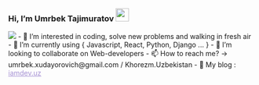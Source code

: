 ###  Hi, I’m Umrbek Tajimuratov <img src="https://media.giphy.com/media/hvRJCLFzcasrR4ia7z/giphy.gif" width="27px" />
<img src="https://scontent.fppk1-1.fna.fbcdn.net/v/t39.30808-6/301929856_810981683263041_3924932775504961249_n.jpg?stp=dst-jpg_s2048x2048&_nc_cat=100&ccb=1-7&_nc_sid=730e14&_nc_ohc=Cw7HKX4Xw64AX-YyWeA&_nc_ht=scontent.fppk1-1.fna&oh=00_AT_rn1p82-dITeQ67TtdYv5pOzs1j6dAWby_i830-HnnmA&oe=630DCDCE" />
- 👀 I’m interested in coding, solve new problems and walking in fresh air
- 🌱 I’m currently using { Javascript, React, Python, Django ... } 
- 💞️ I’m looking to collaborate on Web-developers
- 📫 How to reach me? -> umrbek.xudayorovich@gmail.com / Khorezm.Uzbekistan
- 🔗 My blog : <a target="_blank" href="http://iamdev.uz/" style="color: #A691D4">iamdev.uz</a>

<!---
Umrbek-Xudayorovich-Tajimuratov/Umrbek-Xudayorovich-Tajimuratov is a ✨ special ✨ repository because its `README.md` (this file) appears on your GitHub profile.
You can click the Preview link to take a look at your changes.
--->

